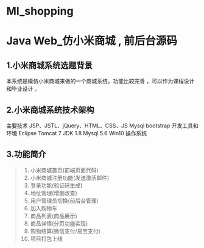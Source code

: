 # MI_shopping
# Java Web_仿小米商城 , 前后台源码

## 1.小米商城系统选题背景

本系统是模仿小米商城来做的一个商城系统，功能比较完善 ，可以作为课程设计和毕业设计 。

## 2.小米商城系统技术架构

主要技术
JSP、JSTL、jQuery、HTML、CSS、JS
Mysql
bootstrap
开发工具和环境
Eclipse
Tomcat 7
JDK 1.8
Mysql 5.6
Win10 操作系统

## 3.功能简介

>1. 小米商城首页(前端页面代码)
>2. 小米商城注册功能(发送激活邮件)
>3. 登录功能(验证码生成)
>4. 地址管理(增删改查)
>5. 用户管理员切换(前后台管理)
>6. 加入购物车
>7. 商品列表(商品展示)
>8. 商品详情(分页功能实现)
>9. 购物结算(微信支付/易宝支付)
>10. 项目打包上线
